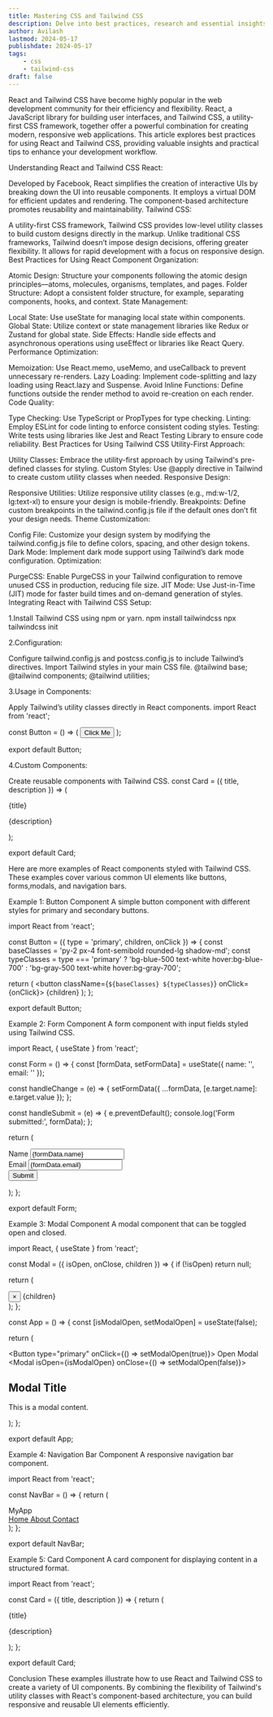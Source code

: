 ```yaml
---
title: Mastering CSS and Tailwind CSS
description: Delve into best practices, research and essential insights for leveraging Tailwind CSS and React js in modern web development.
author: Avilash
lastmod: 2024-05-17
publishdate: 2024-05-17
tags:
    - css
    - tailwind-css
draft: false
---
```


React and Tailwind CSS have become highly popular in the web development community for their efficiency and flexibility. React, a JavaScript library for building user interfaces, and Tailwind CSS, a utility-first CSS framework, together offer a powerful combination for creating modern, responsive web applications. This article explores best practices for using React and Tailwind CSS, providing valuable insights and practical tips to enhance your development workflow.

Understanding React and Tailwind CSS
React:

Developed by Facebook, React simplifies the creation of interactive UIs by breaking down the UI into reusable components.
It employs a virtual DOM for efficient updates and rendering.
The component-based architecture promotes reusability and maintainability.
Tailwind CSS:

A utility-first CSS framework, Tailwind CSS provides low-level utility classes to build custom designs directly in the markup.
Unlike traditional CSS frameworks, Tailwind doesn’t impose design decisions, offering greater flexibility.
It allows for rapid development with a focus on responsive design.
Best Practices for Using React
Component Organization:

Atomic Design: Structure your components following the atomic design principles—atoms, molecules, organisms, templates, and pages.
Folder Structure: Adopt a consistent folder structure, for example, separating components, hooks, and context.
State Management:

Local State: Use useState for managing local state within components.
Global State: Utilize context or state management libraries like Redux or Zustand for global state.
Side Effects: Handle side effects and asynchronous operations using useEffect or libraries like React Query.
Performance Optimization:

Memoization: Use React.memo, useMemo, and useCallback to prevent unnecessary re-renders.
Lazy Loading: Implement code-splitting and lazy loading using React.lazy and Suspense.
Avoid Inline Functions: Define functions outside the render method to avoid re-creation on each render.
Code Quality:

Type Checking: Use TypeScript or PropTypes for type checking.
Linting: Employ ESLint for code linting to enforce consistent coding styles.
Testing: Write tests using libraries like Jest and React Testing Library to ensure code reliability.
Best Practices for Using Tailwind CSS
Utility-First Approach:

Utility Classes: Embrace the utility-first approach by using Tailwind's pre-defined classes for styling.
Custom Styles: Use @apply directive in Tailwind to create custom utility classes when needed.
Responsive Design:

Responsive Utilities: Utilize responsive utility classes (e.g., md:w-1/2, lg:text-xl) to ensure your design is mobile-friendly.
Breakpoints: Define custom breakpoints in the tailwind.config.js file if the default ones don’t fit your design needs.
Theme Customization:

Config File: Customize your design system by modifying the tailwind.config.js file to define colors, spacing, and other design tokens.
Dark Mode: Implement dark mode support using Tailwind’s dark mode configuration.
Optimization:

PurgeCSS: Enable PurgeCSS in your Tailwind configuration to remove unused CSS in production, reducing file size.
JIT Mode: Use Just-in-Time (JIT) mode for faster build times and on-demand generation of styles.
Integrating React with Tailwind CSS
Setup:

1.Install Tailwind CSS using npm or yarn.
npm install tailwindcss
npx tailwindcss init

2.Configuration:

Configure tailwind.config.js and postcss.config.js to include Tailwind’s directives.
Import Tailwind styles in your main CSS file.
@tailwind base;
@tailwind components;
@tailwind utilities;

3.Usage in Components:

Apply Tailwind’s utility classes directly in React components.
import React from 'react';

const Button = () => (
  <button className="bg-blue-500 text-white font-bold py-2 px-4 rounded">
    Click Me
  </button>
);

export default Button;

4.Custom Components:

Create reusable components with Tailwind CSS.
const Card = ({ title, description }) => (
  <div className="max-w-sm rounded overflow-hidden shadow-lg">
    <div className="px-6 py-4">
      <div className="font-bold text-xl mb-2">{title}</div>
      <p className="text-gray-700 text-base">
        {description}
      </p>
    </div>
  </div>
);

export default Card;

 Here are more examples of React components styled with Tailwind CSS. These examples cover various common UI elements like buttons, forms,modals, and navigation bars.

 Example 1: Button Component
A simple button component with different styles for primary and secondary buttons.

import React from 'react';

const Button = ({ type = 'primary', children, onClick }) => {
  const baseClasses = 'py-2 px-4 font-semibold rounded-lg shadow-md';
  const typeClasses =
    type === 'primary'
      ? 'bg-blue-500 text-white hover:bg-blue-700'
      : 'bg-gray-500 text-white hover:bg-gray-700';

  return (
    <button className={`${baseClasses} ${typeClasses}`} onClick={onClick}>
      {children}
    </button>
  );
};

export default Button;

Example 2: Form Component
A form component with input fields styled using Tailwind CSS.

import React, { useState } from 'react';

const Form = () => {
  const [formData, setFormData] = useState({ name: '', email: '' });

  const handleChange = (e) => {
    setFormData({ ...formData, [e.target.name]: e.target.value });
  };

  const handleSubmit = (e) => {
    e.preventDefault();
    console.log('Form submitted:', formData);
  };

  return (
    <form className="w-full max-w-lg mx-auto" onSubmit={handleSubmit}>
      <div className="mb-4">
        <label className="block text-gray-700 text-sm font-bold mb-2" htmlFor="name">
          Name
        </label>
        <input
          className="shadow appearance-none border rounded w-full py-2 px-3 text-gray-700 leading-tight focus:outline-none focus:shadow-outline"
          id="name"
          name="name"
          type="text"
          value={formData.name}
          onChange={handleChange}
        />
      </div>
      <div className="mb-6">
        <label className="block text-gray-700 text-sm font-bold mb-2" htmlFor="email">
          Email
        </label>
        <input
          className="shadow appearance-none border rounded w-full py-2 px-3 text-gray-700 leading-tight focus:outline-none focus:shadow-outline"
          id="email"
          name="email"
          type="email"
          value={formData.email}
          onChange={handleChange}
        />
      </div>
      <div className="flex items-center justify-between">
        <Button type="primary">Submit</Button>
      </div>
    </form>
  );
};

export default Form;

Example 3: Modal Component
A modal component that can be toggled open and closed.

import React, { useState } from 'react';

const Modal = ({ isOpen, onClose, children }) => {
  if (!isOpen) return null;

  return (
    <div className="fixed inset-0 flex items-center justify-center z-50 bg-black bg-opacity-50">
      <div className="bg-white p-6 rounded-lg shadow-lg w-1/3">
        <button
          className="absolute top-0 right-0 mt-4 mr-4 text-gray-700"
          onClick={onClose}
        >
          &times;
        </button>
        {children}
      </div>
    </div>
  );
};

const App = () => {
  const [isModalOpen, setModalOpen] = useState(false);

  return (
    <div className="p-4">
      <Button type="primary" onClick={() => setModalOpen(true)}>
        Open Modal
      </Button>
      <Modal isOpen={isModalOpen} onClose={() => setModalOpen(false)}>
        <h2 className="text-2xl mb-4">Modal Title</h2>
        <p className="text-gray-700">This is a modal content.</p>
      </Modal>
    </div>
  );
};

export default App;

Example 4: Navigation Bar Component
A responsive navigation bar component.

import React from 'react';

const NavBar = () => {
  return (
    <nav className="bg-gray-800 p-4">
      <div className="container mx-auto flex justify-between items-center">
        <div className="text-white text-lg font-semibold">MyApp</div>
        <div className="hidden md:flex space-x-4">
          <a href="#home" className="text-gray-300 hover:text-white">
            Home
          </a>
          <a href="#about" className="text-gray-300 hover:text-white">
            About
          </a>
          <a href="#contact" className="text-gray-300 hover:text-white">
            Contact
          </a>
        </div>
      </div>
    </nav>
  );
};

export default NavBar;

Example 5: Card Component
A card component for displaying content in a structured format.

import React from 'react';

const Card = ({ title, description }) => {
  return (
    <div className="max-w-sm rounded overflow-hidden shadow-lg m-4">
      <div className="px-6 py-4">
        <div className="font-bold text-xl mb-2">{title}</div>
        <p className="text-gray-700 text-base">{description}</p>
      </div>
    </div>
  );
};

export default Card;

Conclusion
These examples illustrate how to use React and Tailwind CSS to create a variety of UI components. By combining the flexibility of Tailwind's utility classes with React's component-based architecture, you can build responsive and reusable UI elements efficiently.

